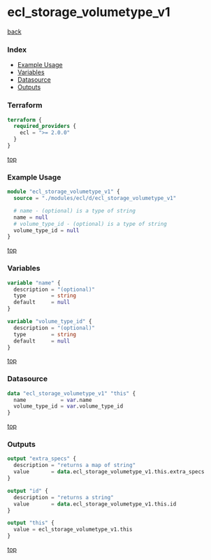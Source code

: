 # ecl_storage_volumetype_v1

[back](../ecl.md)

### Index

- [Example Usage](#example-usage)
- [Variables](#variables)
- [Datasource](#datasource)
- [Outputs](#outputs)

### Terraform

```terraform
terraform {
  required_providers {
    ecl = ">= 2.0.0"
  }
}
```

[top](#index)

### Example Usage

```terraform
module "ecl_storage_volumetype_v1" {
  source = "./modules/ecl/d/ecl_storage_volumetype_v1"

  # name - (optional) is a type of string
  name = null
  # volume_type_id - (optional) is a type of string
  volume_type_id = null
}
```

[top](#index)

### Variables

```terraform
variable "name" {
  description = "(optional)"
  type        = string
  default     = null
}

variable "volume_type_id" {
  description = "(optional)"
  type        = string
  default     = null
}
```

[top](#index)

### Datasource

```terraform
data "ecl_storage_volumetype_v1" "this" {
  name           = var.name
  volume_type_id = var.volume_type_id
}
```

[top](#index)

### Outputs

```terraform
output "extra_specs" {
  description = "returns a map of string"
  value       = data.ecl_storage_volumetype_v1.this.extra_specs
}

output "id" {
  description = "returns a string"
  value       = data.ecl_storage_volumetype_v1.this.id
}

output "this" {
  value = ecl_storage_volumetype_v1.this
}
```

[top](#index)